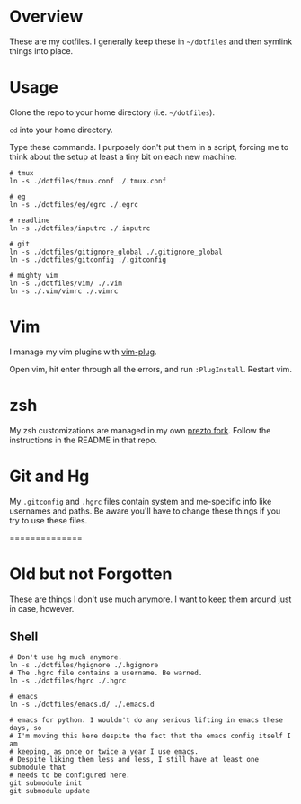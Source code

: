 # Overview

These are my dotfiles. I generally keep these in `~/dotfiles` and then symlink
things into place.

# Usage

Clone the repo to your home directory (i.e. `~/dotfiles`).

`cd` into your home directory.

Type these commands. I purposely don't put them in a script, forcing me to
think about the setup at least a tiny bit on each new machine.

```shell
# tmux
ln -s ./dotfiles/tmux.conf ./.tmux.conf

# eg
ln -s ./dotfiles/eg/egrc ./.egrc

# readline
ln -s ./dotfiles/inputrc ./.inputrc

# git
ln -s ./dotfiles/gitignore_global ./.gitignore_global
ln -s ./dotfiles/gitconfig ./.gitconfig

# mighty vim
ln -s ./dotfiles/vim/ ./.vim
ln -s ./.vim/vimrc ./.vimrc

```

# Vim

I manage my vim plugins with [vim-plug](https://github.com/junegunn/vim-plug).

Open vim, hit enter through all the errors, and run `:PlugInstall`. Restart
vim.


# zsh

My zsh customizations are managed in my own
[prezto fork](https://github.com/srsudar/prezto). Follow the instructions in
the README in that repo.


# Git and Hg

My `.gitconfig` and `.hgrc` files contain system and me-specific info like
usernames and paths. Be aware you'll have to change these things if you try to
use these files.

==============
# Old but not Forgotten

These are things I don't use much anymore. I want to keep them around just in
case, however.

## Shell
```
# Don't use hg much anymore.
ln -s ./dotfiles/hgignore ./.hgignore
# The .hgrc file contains a username. Be warned.
ln -s ./dotfiles/hgrc ./.hgrc

# emacs
ln -s ./dotfiles/emacs.d/ ./.emacs.d 

# emacs for python. I wouldn't do any serious lifting in emacs these days, so
# I'm moving this here despite the fact that the emacs config itself I am
# keeping, as once or twice a year I use emacs.
# Despite liking them less and less, I still have at least one submodule that
# needs to be configured here.
git submodule init
git submodule update
```

